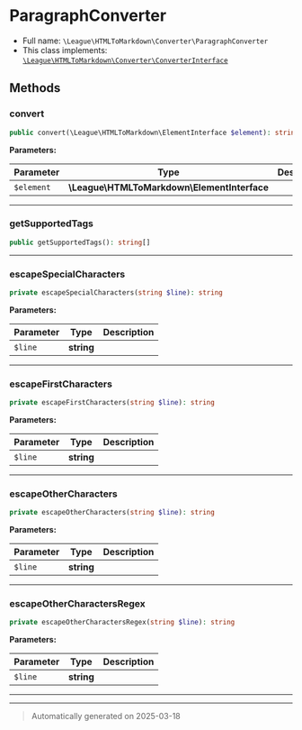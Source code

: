 
# ParagraphConverter





* Full name: `\League\HTMLToMarkdown\Converter\ParagraphConverter`
* This class implements:
[`\League\HTMLToMarkdown\Converter\ConverterInterface`](./ConverterInterface.md)




## Methods


### convert



```php
public convert(\League\HTMLToMarkdown\ElementInterface $element): string
```








**Parameters:**

| Parameter | Type | Description |
|-----------|------|-------------|
| `$element` | **\League\HTMLToMarkdown\ElementInterface** |  |





***

### getSupportedTags



```php
public getSupportedTags(): string[]
```












***

### escapeSpecialCharacters



```php
private escapeSpecialCharacters(string $line): string
```








**Parameters:**

| Parameter | Type | Description |
|-----------|------|-------------|
| `$line` | **string** |  |





***

### escapeFirstCharacters



```php
private escapeFirstCharacters(string $line): string
```








**Parameters:**

| Parameter | Type | Description |
|-----------|------|-------------|
| `$line` | **string** |  |





***

### escapeOtherCharacters



```php
private escapeOtherCharacters(string $line): string
```








**Parameters:**

| Parameter | Type | Description |
|-----------|------|-------------|
| `$line` | **string** |  |





***

### escapeOtherCharactersRegex



```php
private escapeOtherCharactersRegex(string $line): string
```








**Parameters:**

| Parameter | Type | Description |
|-----------|------|-------------|
| `$line` | **string** |  |





***


***
> Automatically generated on 2025-03-18
